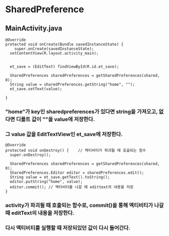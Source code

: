# SharedPreference

## MainActivity.java

	@Override  
	protected void onCreate(Bundle savedInstanceState) {  
	    super.onCreate(savedInstanceState);  
	  setContentView(R.layout.activity_main);  
	  
	  
	  et_save = (EditText) findViewById(R.id.et_save);  
	  
	  SharedPreferences sharedPreferences = getSharedPreferences(shared, 0);  
	  String value = sharedPreferences.getString("home", "");  
	  et_save.setText(value);  
	  
	}

### "home"가 key인 sharedpreferences가 있다면 string을 가져오고, 없다면 디폴트 값이 ""을  value에 저장한다.<br>
### 그 value 값을 EditTextView인 et_save에 저장한다. <br>

	@Override  
	protected void onDestroy() {    // 액티비티가 파괴될 때 호출되는 함수  
	  super.onDestroy();  
	  
	  SharedPreferences sharedPreferences = getSharedPreferences(shared, 0);  
	  SharedPreferences.Editor editor = sharedPreferences.edit();  
	  String value = et_save.getText().toString();  
	  editor.putString("home", value);  
	  editor.commit(); // 액티비티를 나갈 때 edittext의 내용을 저장  
	}

### activity가 파괴될 때 호출되는 함수로, commit()을 통해 액티비티가 나갈 때 editText의 내용을 저장한다. <br>
### 다시 액티비티를 실행할 때 저장되있던 값이 다시 들어간다.